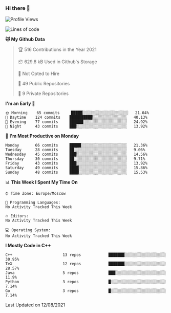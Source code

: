 ### Hi there 👋

<!--
**SemenMartynov/SemenMartynov** is a ✨ _special_ ✨ repository because its `README.md` (this file) appears on your GitHub profile.

Here are some ideas to get you started:

- 🔭 I’m currently working on ...
- 🌱 I’m currently learning ...
- 👯 I’m looking to collaborate on ...
- 🤔 I’m looking for help with ...
- 💬 Ask me about ...
- 📫 How to reach me: ...
- 😄 Pronouns: ...
- ⚡ Fun fact: ...
-->

<!--START_SECTION:waka-->
![Profile Views](http://img.shields.io/badge/Profile%20Views-0-blue)

![Lines of code](https://img.shields.io/badge/From%20Hello%20World%20I%27ve%20Written-2.1%20million%20lines%20of%20code-blue)

**🐱 My Github Data** 

> 🏆 516 Contributions in the Year 2021
 > 
> 📦 629.8 kB Used in Github's Storage 
 > 
> 🚫 Not Opted to Hire
 > 
> 📜 49 Public Repositories 
 > 
> 🔑 9 Private Repositories  
 > 
**I'm an Early 🐤** 

```text
🌞 Morning    65 commits     █████░░░░░░░░░░░░░░░░░░░░   21.04% 
🌆 Daytime    124 commits    ██████████░░░░░░░░░░░░░░░   40.13% 
🌃 Evening    77 commits     ██████░░░░░░░░░░░░░░░░░░░   24.92% 
🌙 Night      43 commits     ███░░░░░░░░░░░░░░░░░░░░░░   13.92%

```
📅 **I'm Most Productive on Monday** 

```text
Monday       66 commits     █████░░░░░░░░░░░░░░░░░░░░   21.36% 
Tuesday      28 commits     ██░░░░░░░░░░░░░░░░░░░░░░░   9.06% 
Wednesday    45 commits     ███░░░░░░░░░░░░░░░░░░░░░░   14.56% 
Thursday     30 commits     ██░░░░░░░░░░░░░░░░░░░░░░░   9.71% 
Friday       43 commits     ███░░░░░░░░░░░░░░░░░░░░░░   13.92% 
Saturday     49 commits     ████░░░░░░░░░░░░░░░░░░░░░   15.86% 
Sunday       48 commits     ████░░░░░░░░░░░░░░░░░░░░░   15.53%

```


📊 **This Week I Spent My Time On** 

```text
⌚︎ Time Zone: Europe/Moscow

💬 Programming Languages: 
No Activity Tracked This Week

🔥 Editors: 
No Activity Tracked This Week

💻 Operating System: 
No Activity Tracked This Week

```

**I Mostly Code in C++** 

```text
C++                      13 repos            ███████░░░░░░░░░░░░░░░░░░   30.95% 
TeX                      12 repos            ███████░░░░░░░░░░░░░░░░░░   28.57% 
Java                     5 repos             ███░░░░░░░░░░░░░░░░░░░░░░   11.9% 
Python                   3 repos             █░░░░░░░░░░░░░░░░░░░░░░░░   7.14% 
Go                       3 repos             █░░░░░░░░░░░░░░░░░░░░░░░░   7.14%

```



 Last Updated on 12/08/2021
<!--END_SECTION:waka-->